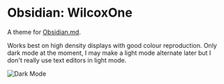 # Obsidian: WilcoxOne
A theme for [Obsidian.md](https://obsidian.md).

Works best on high density displays with good colour reproduction.
Only dark mode at the moment, I may make a light mode alternate later but I don't really use text editors in light mode.

![Dark Mode](https://mattwilcox.net/wilcoxonedark.png)